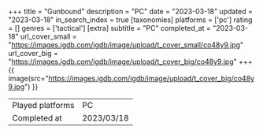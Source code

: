 +++
title = "Gunbound"
description = "PC"
date = "2023-03-18"
updated = "2023-03-18"
in_search_index = true
[taxonomies]
platforms = ['pc']
rating = []
genres = ['tactical']
[extra]
subtitle = "PC"
completed_at = "2023-03-18"
url_cover_small = "https://images.igdb.com/igdb/image/upload/t_cover_small/co48y9.jpg"
url_cover_big = "https://images.igdb.com/igdb/image/upload/t_cover_big/co48y9.jpg"
+++
{{ image(src="https://images.igdb.com/igdb/image/upload/t_cover_big/co48y9.jpg") }}

|              |            |
| ------------ | ---------- |
| Played platforms    | PC |
| Completed at | 2023/03/18 |

